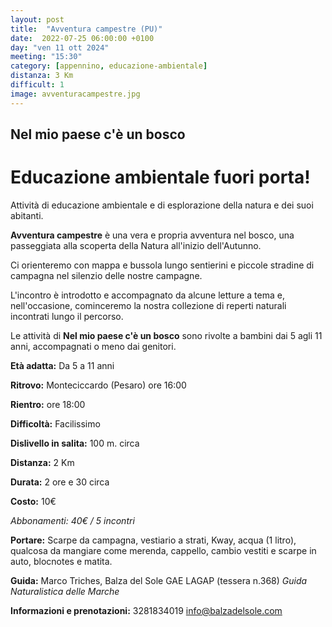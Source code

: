 ```yaml
---
layout: post
title:  "Avventura campestre (PU)"
date:  2022-07-25 06:00:00 +0100
day: "ven 11 ott 2024"
meeting: "15:30"
category: [appennino, educazione-ambientale]
distanza: 3 Km
difficult: 1
image: avventuracampestre.jpg
---
```


## Nel mio paese c'è un bosco

# Educazione ambientale fuori porta! 

Attività di educazione ambientale e di esplorazione della natura e dei suoi abitanti.

**Avventura campestre** è una vera e propria avventura nel bosco, una passeggiata alla scoperta della Natura all'inizio dell'Autunno.

Ci orienteremo con mappa e bussola lungo sentierini e piccole stradine di campagna nel silenzio delle nostre campagne.

L'incontro è introdotto e accompagnato da alcune letture a tema e, nell'occasione, cominceremo la nostra collezione di reperti naturali incontrati lungo il percorso.

Le attività di **Nel mio paese c'è un bosco** sono rivolte a bambini dai 5 agli 11 anni, accompagnati o meno dai genitori.


**Età adatta:** Da 5 a 11 anni 

**Ritrovo:** Monteciccardo (Pesaro) ore 16:00

**Rientro:** ore 18:00

**Difficoltà:** Facilissimo 

**Dislivello in salita:**  100 m. circa

**Distanza:** 2 Km

**Durata:** 2 ore e 30 circa

**Costo:** 10€

*Abbonamenti: 40€ / 5 incontri*

**Portare:** Scarpe da campagna, vestiario a strati, Kway, acqua (1 litro), qualcosa da mangiare come merenda, cappello, cambio vestiti e scarpe in auto, blocnotes e matita. 

**Guida:** Marco Triches, Balza del Sole GAE LAGAP (tessera n.368)
*Guida Naturalistica delle Marche*

**Informazioni e prenotazioni:** 3281834019 info@balzadelsole.com
